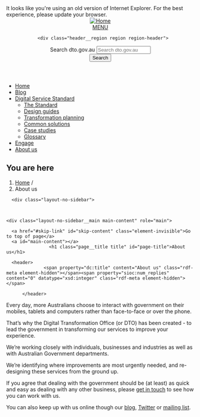 <!DOCTYPE html>


<!--<div class="layout-centered page-wrapper">-->
<div class="menu-open"></div>
<div class="ie-warning"><span class="warning-text">It looks like you're using an old version of Internet Explorer. For the best experience, please update your browser.</span></div>
  <header class="header" role="banner">
  <div class="nav-head-container">
    <a href="/" title="Home" rel="home" class="header__logo" id="logo"><img src="https://www.dto.gov.au/sites/g/files/net261/f/dto_crest_inline_0.png" alt="Home" class="header__logo-image" />
    <!--<div class="mobile-header">Digital Transformation Office</div></a>-->
    <!--<a href="/" title="Home" rel="home" class="header__logo" id="logo"><img src="/sites/all/themes/custom/dto_whitesite/images/update/government-crest.png" alt="Home" class="header__logo-image" /><span class="title">Digital Transformation Office</span></a>-->
<a class="mobile-nav" href="#open-menu"><div class="top"></div><div class="middle"></div><div class="bottom"></div>MENU</a>
    <nav class="header__secondary-menu" role="navigation">
          </nav>

      <div class="header__region region region-header">
    
<div id="block-search-api-page-default-search" class="block block-search-api-page contextual-links-region first last odd">

      
  <div class="block__content">
    <form class="search-form-widget" action="/about" method="post" id="search-api-page-search-form-default-search" accept-charset="UTF-8"><div><div class="form-item form-type-textfield form-item-keys-1">
  <label class="element-invisible" for="edit-keys-1">Search dto.gov.au </label>
 <input placeholder="Search dto.gov.au" type="text" id="edit-keys-1" name="keys_1" value="" size="15" maxlength="128" class="form-text" />
</div>
<input type="hidden" name="id" value="1" />
<button type="submit" id="edit-submit-1" name="op" value="Search" class="form-submit" />Search</button><input type="hidden" name="form_build_id" value="form-qWcKAKkg0PoDUVU4J_kA5t2pXD7zTC8UOLm7v7oKaNY" />
<input type="hidden" name="form_id" value="search_api_page_search_form_default_search" />
</div></form>  </div>

</div>
  </div>
    </div>
  </header>
    <div class="region region-navigation">
    
<div id="block-superfish-1" class="block block-superfish contextual-links-region first last odd">

      
  <div class="block__content">
    <ul id="superfish-1" class="menu sf-menu sf-main-menu sf-horizontal sf-style-none sf-total-items-5 sf-parent-items-1 sf-single-items-4"><li id="menu-589-1" class="first odd sf-item-1 sf-depth-1 sf-no-children"><a href="/" class="sf-depth-1">Home</a></li><li id="menu-2391-1" class="middle even sf-item-2 sf-depth-1 sf-no-children"><a href="/blog" class="sf-depth-1">Blog</a></li><li id="menu-1391-1" class="middle odd sf-item-3 sf-depth-1 sf-total-children-6 sf-parent-children-3 sf-single-children-3 menuparent"><a href="/standard" class="sf-depth-1 menuparent">Digital Service Standard</a><ul><li id="menu-2221-1" class="first odd sf-item-1 sf-depth-2"><a href="/standard" title="" class="sf-depth-2">The Standard</a></li><li id="menu-2286-1" class="middle even sf-item-2 sf-depth-2"><a href="/design-guides" class="sf-depth-2">Design guides</a></li><li id="menu-2226-1" class="middle odd sf-item-3 sf-depth-2"><a href="/standard/digital-transformation-plan" class="sf-depth-2">Transformation planning</a></li><li id="menu-2296-1" class="middle even sf-item-4 sf-depth-2 sf-no-children"><a href="/standard/common-government-solutions" class="sf-depth-2">Common solutions</a></li><li id="menu-2341-1" class="middle odd sf-item-5 sf-depth-2 sf-no-children"><a href="/standard/case-studies" class="sf-depth-2">Case studies</a></li><li id="menu-2291-1" class="last even sf-item-6 sf-depth-2 sf-no-children"><a href="/standard/glossary" class="sf-depth-2">Glossary</a></li></ul></li><li id="menu-1231-1" class="middle even sf-item-4 sf-depth-1 sf-no-children"><a href="/engage" title="" class="sf-depth-1">Engage</a></li><li id="menu-2626-1" class="active-trail last odd sf-item-5 sf-depth-1 sf-no-children"><a href="/about" class="sf-depth-1 active">About us</a></li></ul>  </div>

</div>
  </div>
<div class="layout-centered page-wrapper">
  
  
  <nav class="breadcrumb" role="navigation"><h2 class="element-invisible">You are here</h2><ol><li><a href="/">Home</a> / </li><li>About us</li></ol></nav>
  

      <div class="layout-no-sidebar">

    

    <div class="layout-no-sidebar__main main-content" role="main">

      <a href="#skip-link" id="skip-content" class="element-invisible">Go to top of page</a>
      <a id="main-content"></a>
                    <h1 class="page__title title" id="page-title">About us</h1>
                                          
<article class="node-1051 node node-basic-page view-mode-full clearfix" about="/about" typeof="sioc:Item foaf:Document">

      <header>
                  <span property="dc:title" content="About us" class="rdf-meta element-hidden"></span><span property="sioc:num_replies" content="0" datatype="xsd:integer" class="rdf-meta element-hidden"></span>
      
          </header>
  
  <div class="field field-name-body field-type-text-with-summary field-label-hidden"><div class="field-items"><div class="field-item even" property="content:encoded"><p>Every day, more Australians choose to interact with government on their mobiles, tablets and computers rather than face-to-face or over the phone.</p>
<p>That’s why the Digital Transformation Office (or DTO) has been created - to lead the government in transforming our services to improve your experience.</p>
<p>We’re working closely with individuals, businesses and industries as well as with Australian Government departments.</p>
<p>We’re identifying where improvements are most urgently needed, and re-designing these services from the ground up.</p>
<p>If you agree that dealing with the government should be (at least) as quick and easy as dealing with any other business, please <a href="https://www.dto.gov.au/engage">get in touch</a> to see how you can work with us.</p>
<p>You can also keep up with us online though our <a href="/blog">blog</a>, <a href="https://twitter.com/ausdto">Twitter</a> or <a href="http://govspace.us10.list-manage.com/subscribe?u=18f172213d32ca205c7e524bd&amp;id=172d06cc83">mailing list</a>.</p>
</div></div></div>
  
  
</article>
          </div>

    
  </div>

  

</div>


</html>
